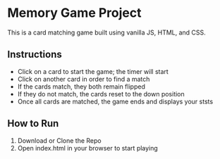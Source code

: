 # Memory Game Project
This is a card matching game built using vanilla JS, HTML, and CSS.

## Instructions

* Click on a card to start the game; the timer will start
* Click on another card in order to find a match
* If the cards match, they both remain flipped
* If they do not match, the cards reset to the down position
* Once all cards are matched, the game ends and displays your ststs

## How to Run

1. Download or Clone the Repo
2. Open index.html in your browser to start playing
